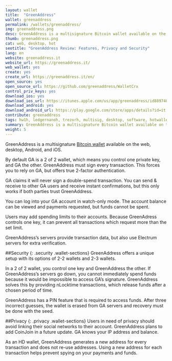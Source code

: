 ```yaml
---
layout: wallet
title:  "GreenAddress"
wallet: greenaddress
permalink: /wallets/greenaddress/
img: greenaddress.png
desc: GreenAddress is a multisignature Bitcoin wallet available on the web, desktop, Android, and iOS. 
thumb: greenaddress.png
cat: web, desktop, hot
seotitle: "GreenAddress Review: Features, Privacy and Security"
lang: en
website: greenaddress.it
website_url: https://greenaddress.it/
web_wallet: yes
create: yes
create_url: https://greenaddress.it/en/
open_source: yes
open_source_url: https://github.com/greenaddress/WalletCrx
control_priv_keys: yes
download_ios: yes
download_ios_url: https://itunes.apple.com/us/app/greenaddress/id889740745?mt=8#
download_android: yes
download_android_url: https://play.google.com/store/apps/details?id=it.greenaddress.cordova
contribute: greenaddress
tags: hw1h, ledgernanoh, trezorh, multisig, desktop, software, hotwallet, bip70, cspending, bip44, bip39, bip32, mac, ios, iphone
summary: GreenAddress is a multisignature Bitcoin wallet available on the web, desktop, Android, and iOS. GreenAddress is compatible with hardware wallets like TREZOR, Ledger Nano, and the HW.1. 
weight: 5
---
```


GreenAddress is a multisignature [Bitcoin wallet](/wallets/) available on the web, desktop, Android, and iOS.

By default GA is a 2 of 2 wallet, which means you control one private key, and GA the other. GreenAddress must sign every transaction. This forces you to rely on GA, but offers true 2-factor authentication.

GA claims it will never sign a double-spend transaction. You can send & receive to other GA users and receive instant confirmations, but this only works if both parties trust GreenAddress.

You can log into your GA account in watch-only mode. The account balance can be viewed and payments requested, but funds cannot be spent.

Users may add spending limits to their accounts. Because GreenAdress controls one key, it can prevent all transactions which request more than the set limit.

GreenAddress’s servers provide transaction data, but also use Electrum servers for extra verification.

##Security
{: .security .wallet-sections}
GreenAddress offers a unique setup with its options of 2-2 wallets and 2-3 wallets.

In a 2 of 2 wallet, you control one key and GreenAddress the other. If GreenAddress’s servers go down, you cannot immediately spend funds because it would be impossible to access GA’s signature. GreenAddress solves this by providing nLocktime transactions, which release funds after a chosen period of time.

GreenAddress has a PIN feature that is required to access funds. After three incorrect guesses, the wallet is erased from GA servers and recovery must be done with the seed.

##Privacy
{: .privacy .wallet-sections}
Users in need of privacy should avoid linking their social networks to their account. GreenAddress plans to add CoinJoin in a future update. GA knows your IP address and balance.

As an HD wallet, GreenAddress generates a new address for every transaction and does not re-use addresses. Using a new address for each transaction helps prevent spying on your payments and funds.